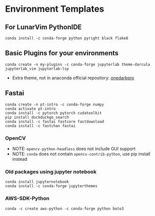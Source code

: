# Environment Templates

## For LunarVim PythonIDE

```console
conda install -c conda-forge python pyright black flake8
```

## Basic Plugins for your environments

<!-- TODO: Remove python  -->

```console
conda create -n my-plugins -c conda-forge jupyterlab theme-darcula jupyterlab_vim jupyterlab-lsp
```

- Extra theme, not in anaconda official repository: [onedarkpro](https://github.com/johnnybarrels/jupyterlab_onedarkpro)

## Fastai

```console
conda create -n pt-intro -c conda-forge numpy
conda activate pt-intro
conda install -c pytorch pytorch cudatoolkit
pip install duckduckgo_search
conda install -c fastai fastcore fastdownload
conda install -c fastchan fastai
```

### OpenCV

- NOTE: `opencv-python-headless` does not include GUI support
- NOTE: `conda` does not contain `opencv-contrib-python`, use pip install instead

### Old packages using jupyter notebook

```console
conda install jupyternotebook
conda install -c conda-forge jupyterthemes
```

### AWS-SDK-Python

```console
conda -c create aws-python -c conda-forge python boto3
```
